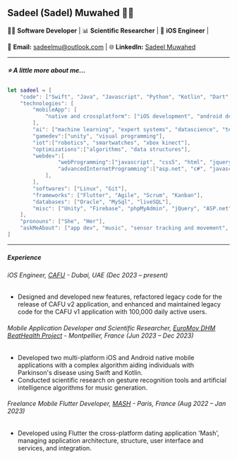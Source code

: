 ## Sadeel (Sadel) Muwahed 👩‍💻

👩‍💻 **Software Developer** | 📊 **Scientific Researcher** | 📱 **iOS Engineer** | 

📧 **Email:** sadeelmu@outlook.com | 🌐 **LinkedIn:** [Sadeel Muwahed](https://www.linkedin.com/in/sadeel-muwahed/) 

---

##### ⭐ A little more about me...  

```swift
let sadeel = [
    "code": ["Swift", "Java", "Javascript", "Python", "Kotlin", "Dart", "SQL", "C#", "C++", "C"],
    "technologies": [
        "mobileApp": [
            "native and crossplatform": ["iOS development", "android development", "flutter"],
        ],
        "ai": ["machine learning", "expert systems", "datascience", "tensorflow" "predictive algorithms"],
        "gamedev":["unity", "visual programming"],
        "iot":["robotics", "smartwatches", "xbox kinect"],
        "optimizations":["algorithms", "data structures"],
        "webdev":[
                "webProgramming":["javascript", "css5", "html", "jquery", "phpMyAdmin"],
                "advancedInternetProgramming":["asp.net", "c#", "javascript", "html", "css"]
            ],
        ],
        "softwares": ["Linux", "Git"],
        "frameworks": ["Flutter", "Agile", "Scrum", "Kanban"],
        "databases": ["Oracle", "MySql", "liveSQL"],
        "misc": ["Unity", "Firebase", "phpMyAdmin", "jQuery", "ASP.net"]
    ],
    "pronouns": ["She", "Her"],
    "askMeAbout": ["app dev", "music", "sensor tracking and movement", "web dev", "tech", "muay thai", "fractals", "tetris"]
]
```

---
##### Experience

###### iOS Engineer, [CAFU](https://www.cafu.com/) - Dubai, UAE (Dec 2023 – present)
- Designed and developed new features, refactored legacy code for the  release of CAFU v2 application, and enhanced and maintained legacy code for the CAFU v1 application with 100,000 daily active users.

###### Mobile Application Developer and Scientific Researcher, [EuroMov DHM BeatHealth Project](https://dhm.euromov.eu/) - Montpellier, France (Jun 2023 – Dec 2023)
- Developed two multi-platform iOS and Android native mobile applications with a complex algorithm aiding individuals with Parkinson's disease using Swift and Kotlin.
- Conducted scientific research on gesture recognition tools and artificial intelligence algorithms for music generation.

###### Freelance Mobile Flutter Developer, [MASH](https://github.com/sadeelmu/mashproject) - Paris, France (Aug 2022 – Jan 2023)
- Developed using Flutter the cross-platform dating application 'Mash', managing application architecture, structure, user interface and services, and integration.
